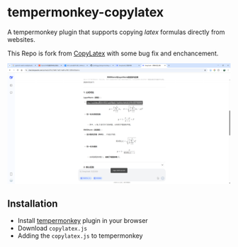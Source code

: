 # tempermonkey-copylatex

A tempermonkey plugin that supports copying $latex$ formulas directly from websites.

This Repo is fork from [CopyLatex](https://update.greasyfork.org/scripts/527096/%E5%A4%8D%E5%88%B6LaTex%E5%85%AC%E5%BC%8F%EF%BC%8C%E6%94%AF%E6%8C%81ChatGPTDeepSeekwikipedia%E7%9F%A5%E4%B9%8E%E7%AD%89%E5%A4%9A%E4%B8%AA%E7%BD%91%E7%AB%99.user.js) with some bug fix and enchancement.

![image-20250420152112961](https://raw.githubusercontent.com/jiamingyy/images/master/image-20250420152112961.png)

## Installation

- Install [tempermonkey](https://www.tampermonkey.net/) plugin in your browser
- Download `copylatex.js`
- Adding the `copylatex.js` to tempermonkey
